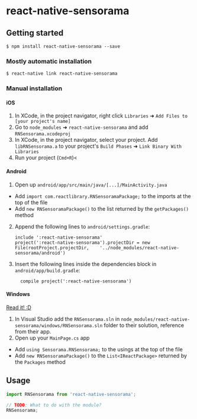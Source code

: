 
# react-native-sensorama

## Getting started

`$ npm install react-native-sensorama --save`

### Mostly automatic installation

`$ react-native link react-native-sensorama`

### Manual installation


#### iOS

1. In XCode, in the project navigator, right click `Libraries` ➜ `Add Files to [your project's name]`
2. Go to `node_modules` ➜ `react-native-sensorama` and add `RNSensorama.xcodeproj`
3. In XCode, in the project navigator, select your project. Add `libRNSensorama.a` to your project's `Build Phases` ➜ `Link Binary With Libraries`
4. Run your project (`Cmd+R`)<

#### Android

1. Open up `android/app/src/main/java/[...]/MainActivity.java`
  - Add `import com.reactlibrary.RNSensoramaPackage;` to the imports at the top of the file
  - Add `new RNSensoramaPackage()` to the list returned by the `getPackages()` method
2. Append the following lines to `android/settings.gradle`:
  	```
  	include ':react-native-sensorama'
  	project(':react-native-sensorama').projectDir = new File(rootProject.projectDir, 	'../node_modules/react-native-sensorama/android')
  	```
3. Insert the following lines inside the dependencies block in `android/app/build.gradle`:
  	```
      compile project(':react-native-sensorama')
  	```

#### Windows
[Read it! :D](https://github.com/ReactWindows/react-native)

1. In Visual Studio add the `RNSensorama.sln` in `node_modules/react-native-sensorama/windows/RNSensorama.sln` folder to their solution, reference from their app.
2. Open up your `MainPage.cs` app
  - Add `using Sensorama.RNSensorama;` to the usings at the top of the file
  - Add `new RNSensoramaPackage()` to the `List<IReactPackage>` returned by the `Packages` method


## Usage
```javascript
import RNSensorama from 'react-native-sensorama';

// TODO: What to do with the module?
RNSensorama;
```
  